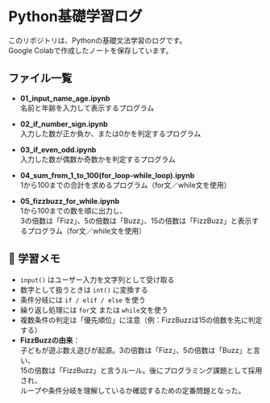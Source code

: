 # Python基礎学習ログ
このリポジトリは、Pythonの基礎文法学習のログです。  
Google Colabで作成したノートを保存しています。

## ファイル一覧
- **01_input_name_age.ipynb**  
  名前と年齢を入力して表示するプログラム  

- **02_if_number_sign.ipynb**  
  入力した数が正か負か、または0かを判定するプログラム  

- **03_if_even_odd.ipynb**  
  入力した数が偶数か奇数かを判定するプログラム  

- **04_sum_from_1_to_100(for_loop-while_loop).ipynb**  
  1から100までの合計を求めるプログラム（for文／while文を使用）  

- **05_fizzbuzz_for_while.ipynb**  
  1から100までの数を順に出力し、  
  3の倍数は「Fizz」、5の倍数は「Buzz」、15の倍数は「FizzBuzz」と表示するプログラム（for文／while文を使用）

## 📝 学習メモ
- `input()` はユーザー入力を文字列として受け取る  
- 数字として扱うときは `int()` に変換する  
- 条件分岐には `if / elif / else` を使う  
- 繰り返し処理には `for`文 または `while`文を使う  
- 複数条件の判定は「優先順位」に注意（例：FizzBuzzは15の倍数を先に判定する）  
- **FizzBuzzの由来**：  
  子どもが遊ぶ数え遊びが起源。3の倍数は「Fizz」、5の倍数は「Buzz」と言い、  
  15の倍数は「FizzBuzz」と言うルール。後にプログラミング課題として採用され、  
  ループや条件分岐を理解しているか確認するための定番問題となった。  
